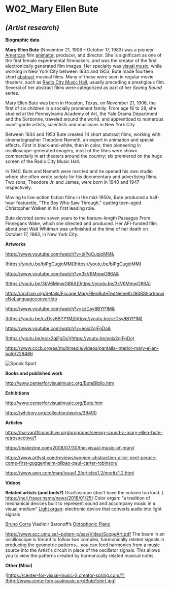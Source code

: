 # W02_Mary Ellen Bute

## *(Artist research)*

**Biographic data**

**Mary Ellen Bute** (November 21, 1906 – October 17, 1983) was a pioneer [American](https://en.wikipedia.org/wiki/United_States) film [animator](https://en.wikipedia.org/wiki/Animator), producer, and director. She is significant as one of the first female experimental filmmakers, and was the creator of the first electronically generated film images. Her specialty was [visual music](https://en.wikipedia.org/wiki/Visual_music); while working in New York City between 1934 and 1953, Bute made fourteen short [abstract](https://en.wikipedia.org/wiki/Abstract_film) musical films. Many of these were seen in regular movie theaters, such as [Radio City Music Hall](https://en.wikipedia.org/wiki/Radio_City_Music_Hall), usually preceding a prestigious film. Several of her abstract films were categorized as part of her *Seeing Sound* series.

Mary Ellen Bute was born in Houston, Texas, on November 21, 1906, the first of six children in a socially prominent family. From age 16 to 28, she studied at the Pennsylvania Academy of Art, the Yale Drama Department and the Sorbonne, traveled around the world, and apprenticed to numerous avant-garde artists, scientists and musicians in New York City.

Between 1934 and 1953 Bute created 14 short abstract films, working with cinematographer Theodore Nemeth, an expert in animation and special effects. First in black-and-white, then in color, then pioneering in oscilloscope-generated imagery, most of the films were shown commercially in art theaters around the country; six premiered on the huge screen of the Radio City Music Hall.

In 1940, Bute and Nemeth were married and he opened his own studio where she often wrote scripts for his documentary and advertising films. Two sons, Theodore Jr. and James, were born in 1940 and 1947 respectively.

Moving to live-action fiction films in the mid-1950s, Bute produced a half-hour featurette, "The Boy Who Saw Through," casting teen-aged Christopher Walken in his first leading role.

Bute devoted some seven years to the feature-length Passages From Finnegans Wake, which she directed and produced. Her AFI-funded film about poet Walt Whitman was unfinished at the time of her death on October 17, 1983, in New York City.




**Artworks**


https://www.youtube.com/watch?v=biPgCugjoMM&


[https://youtu.be/biPgCugjoMM](https://youtu.be/biPgCugjoMM)


https://www.youtube.com/watch?v=3kV6MmwO86A&


[https://youtu.be/3kV6MmwO86A](https://youtu.be/3kV6MmwO86A)


https://archive.org/details/Escape.MaryEllenButeTedNemeth.1938ShortmovieNoLanguageconvertido

https://www.youtube.com/watch?v=czDsy8BYP1M&


[https://youtu.be/czDsy8BYP1M](https://youtu.be/czDsy8BYP1M)


https://www.youtube.com/watch?v=eoix2qjFgDo&


[https://youtu.be/eoix2qjFgDo](https://youtu.be/eoix2qjFgDo)


https://www.cccb.org/es/multimedia/videos/pantalla-interior-mary-ellen-bute/229486



![Spook Sport](https://www.awn.com/mag/issue1.2/articles1.2/images/moritz/moritz6.gif)



**Books and published work**

http://www.centerforvisualmusic.org/ButeBiblio.htm

**Exhibitions**

http://www.centerforvisualmusic.org/Bute.htm



https://whitney.org/collection/works/39490





**Articles**


https://harvardfilmarchive.org/programs/seeing-sound-a-mary-ellen-bute-retrospective/1



https://makezine.com/2008/07/30/the-visual-music-of-mary/



https://www.artlyst.com/reviews/women-abstraction-alice-neel-people-come-first-guggenheim-bilbao-paul-carter-robinson/


https://www.awn.com/mag/issue1.2/articles1.2/moritz1.2.html

**Videos**

**Related artists** **(and tools?)**
Oscilloscope (don’t have the volume too loud..) https://neil.fraser.name/news/2018/01/25/
Color organ: “a tradition of mechanical devices built to represent sound and accompany music in a visual medium” 
[Light organ](https://en.wikipedia.org/wiki/Light_organ): electronic device that converts audio into light signals 

[Bruno Corra](https://www.d4dr.net/bruno-corra-arnaldo-ginna/)
Vladimir Baronoff’s [Optophonic Piano](https://web.archive.org/web/20081013021911/http://120years.net/machines/optophonic/index.html)

https://www.acc.umu.se/~polarn-p/sas/Video/ScopeArt.pdf
The beam in an oscilloscope is forced to follow two complex, harmonically related signals in producing the geometric patterns… you can feed harmonics from a music source into the Artist's circuit in place of the oscillator signals. This allows you to view the patterns created by harmonically related musical notes.

**Other (Misc)**


![https://center-for-visual-music-2.creator-spring.com/?](http://www.centerforvisualmusic.org/ButeTshirt.jpg)



